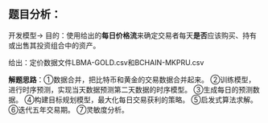 ## 题目分析：

开发模型-> 目的：使用给出的**每日价格流**来确定交易者每天**是否**应该购买、持有或出售其投资组合中的资产。

给出：定价数据文件LBMA-GOLD.csv和BCHAIN-MKPRU.csv

**解题思路**：①数据合并，把比特币和黄金的交易数据合并起来。
                   ②训练模型，进行时序预测，实现当天数据预测第二天数据的时序模型。
                   ③生成每日的预测数据。
                   ④构建目标规划模型，最大化每日交易获利的策略。
                   ⑤启发式算法求解。
                   ⑥迭代五年交易期。
                   ⑦灵敏度分析。

